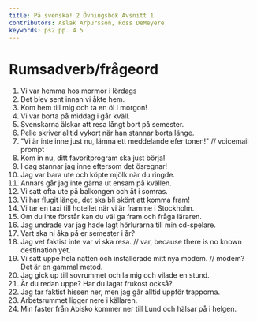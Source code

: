 ```yaml
---
title: På svenska! 2 Övningsbok Avsnitt 1
contributors: Aslak Arþursson, Ross DeMeyere
keywords: ps2 pp. 4 5
---
```


Rumsadverb/frågeord 
=================

1. Vi var hemma hos mormor i lördags
2. Det blev sent innan vi åkte hem.
3. Kom hem till mig och ta en öl i morgon!
4. Vi var borta på middag i går kväll.
5. Svenskarna älskar att resa långt bort på semester.
6. Pelle skriver alltid vykort när han stannar borta länge.
7. "Vi är inte inne just nu, lämna ett meddelande efer tonen!"  // voicemail prompt
8. Kom in nu, ditt favoritprogram ska just börja!
9. I dag stannar jag inne eftersom det ösregnar!
10. Jag var bara ute och köpte mjölk när du ringde.
11. Annars går jag inte gärna ut ensam på kvällen.
12. Vi satt ofta ute på balkongen och åt i somras.
13. Vi har flugit länge, det ska bli skönt att komma fram!
14. Vi tar en taxi till hotellet när vi är framme i Stockholm.
15. Om du inte förstår kan du väl ga fram och fråga läraren.
16. Jag undrade var jag hade lagt hörlurarna till min cd-spelare.
17. Vart ska ni åka på er semester i år?
18. Jag vet faktist inte var vi ska resa.   // var, because there is no known destination yet.
19. Vi satt uppe hela natten och installerade mitt nya modem.   // modem? Det är en gammal metod.
20. Jag gick up till sovrummet och la mig och vilade en stund.
21. Är du redan uppe? Har du lagat frukost också?
22. Jag tar faktist hissen ner, men jag går alltid uppför trapporna.
23. Arbetsrummet ligger nere i källaren.
24. Min faster från Abisko kommer ner till Lund och hälsar på i helgen.

<!-- 

översätt...

1. We were at mom's on Saturday.
2. It was late before we got home.
3. Come over to my house and have a beer tomorrow.
4. We were gone over dinner last night.
5. Swedes love to vacation far away over breaks.
6. Pelle always wrote postcards when he stays away for long.
7. "We are not in right now, please leave a message after the beep."
8. Come inside now, your favorite program has just started.
9. I am staying in today because it is pouring (rain).
10. I was just out buying milk when you called.
11. Otherwise, I don't prefer to go out by myself in the evening.  ???
12. We often sat out on the balcony and ate in the summer.
13. We have been flying a long time, it will be nice to arrive.
14. We will take a taxi to the hotel when we are in Stockholm.
15. If you don't understand you can, of course, go up and ask the teacher.
16. I wonder where I had put the headphones for my CD player.
17. Where should we go for vacation this year?
18. I really don't know where we should go on vacation.
19. We sat up the whole night and installed my new modem.
20. I went up to the bedroom and took a nap.
21. Are you already up? Have you made breakfast too?
22. I actually take the elevator down, but I always go up the stairs.
23. The workroom is in the basement.
24. My aunt from Abisko is coming down to Lund to visit for the weekend.

ny meningar
1. Hej då. Jag ska hem nu.
2. Jag kom tidig till slottet men när kom jag hit det var stängt.
3. Månförmörkelsen borjar nu! Gå ut!
4. Jag stannade ute under hela månförmörkelsen och jag såg blodmånen också.
5. Freya gick in efter bara 10 minuter... ;)

Rumsadverb // adverbs of place
-----------------

Riktning → Befintlighet

(Where to → Where? → From Where?)
Vart? → Var? → Varifrån?

ut → ute → utifrån
in → inne → inifrån
upp(åt) → uppe → uppifrån
ner(åt) → nere → nerifrån
hem(åt) → hemma → hemifrån
bort → borta → bortifrån
fram(åt) → framme → framifrån
hit(åt) → här → härifån
dit(åt) → där → därifån

1. Rumsadverb som anger befintlighet står tillsammans med verb som: vara, finnas, sitta, stå, ligga och sova. Ex: ”Jag är hemma”. 

2. Rumsadverb som anger riktning står tillsammans med verb som: gå, åka, resa, köra, komma, flyga och flytta etc. Ex: ”Jag ska åka hem nu”.  

3. Det finns även rumsadverb som inte böjs. 

Fler rumsadverbial: Nära, Överallt, Någonstans, Ingenstans, Annanstans, Kvar 

  -->
  
